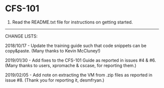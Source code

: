 # CFS-101

1. Read the README.txt file for instructions on getting started.

-------------------------------------------------------------------------------

CHANGE LISTS:

2018/10/17 - Update the training guide such that code snippets can be copy&paste.
             (Many thanks to Kevin McCluney!)
			 
2019/01/30 - Add fixes to the CFS-101 Guide as reported in issues #4 & #6.
			 (Many thanks to users, xpromache & cscase, for reporting them.)
			 
2019/02/05 - Add note on extracting the VM from .zip files as reported in issue #8.
             (Thank you for reporting it, desmfryan.)